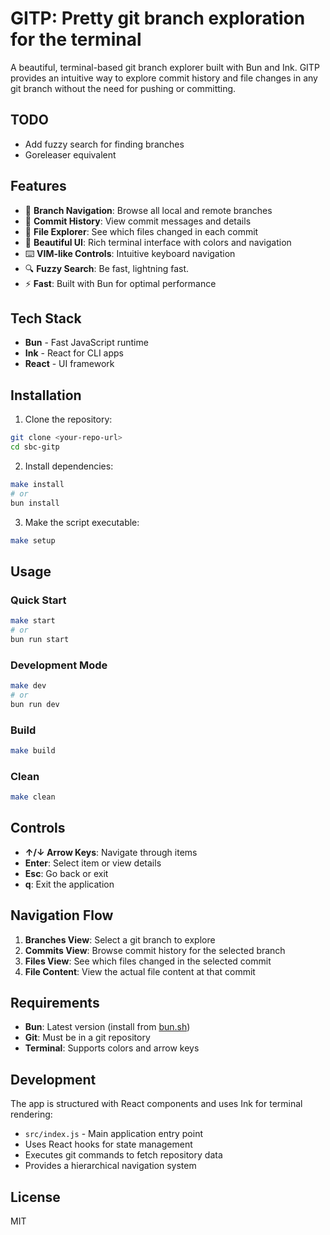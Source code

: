 # GITP: Pretty git branch exploration for the terminal

A beautiful, terminal-based git branch explorer built with Bun and Ink. GITP provides an intuitive way to explore commit history and file changes in any git branch without the need for pushing or committing.

## TODO

- Add fuzzy search for finding branches
- Goreleaser equivalent

## Features

- 🌿 **Branch Navigation**: Browse all local and remote branches
- 📝 **Commit History**: View commit messages and details
- 📁 **File Explorer**: See which files changed in each commit
- 🎨 **Beautiful UI**: Rich terminal interface with colors and navigation
- ⌨️ **VIM-like Controls**: Intuitive keyboard navigation
- 🔍 **Fuzzy Search**: Be fast, lightning fast.
- ⚡ **Fast**: Built with Bun for optimal performance

## Tech Stack

- **Bun** - Fast JavaScript runtime
- **Ink** - React for CLI apps
- **React** - UI framework

## Installation

1. Clone the repository:

```bash
git clone <your-repo-url>
cd sbc-gitp
```

2. Install dependencies:

```bash
make install
# or
bun install
```

3. Make the script executable:

```bash
make setup
```

## Usage

### Quick Start

```bash
make start
# or
bun run start
```

### Development Mode

```bash
make dev
# or
bun run dev
```

### Build

```bash
make build
```

### Clean

```bash
make clean
```

## Controls

- **↑/↓ Arrow Keys**: Navigate through items
- **Enter**: Select item or view details
- **Esc**: Go back or exit
- **q**: Exit the application

## Navigation Flow

1. **Branches View**: Select a git branch to explore
2. **Commits View**: Browse commit history for the selected branch
3. **Files View**: See which files changed in the selected commit
4. **File Content**: View the actual file content at that commit

## Requirements

- **Bun**: Latest version (install from [bun.sh](https://bun.sh))
- **Git**: Must be in a git repository
- **Terminal**: Supports colors and arrow keys

## Development

The app is structured with React components and uses Ink for terminal rendering:

- `src/index.js` - Main application entry point
- Uses React hooks for state management
- Executes git commands to fetch repository data
- Provides a hierarchical navigation system

## License

MIT
